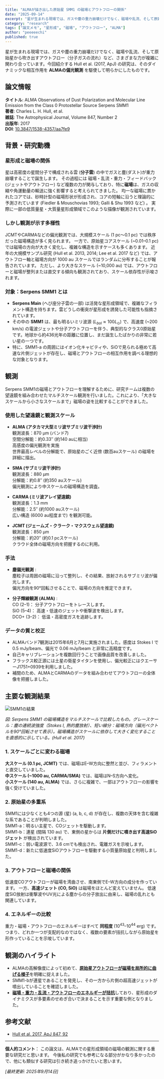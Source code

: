 ```yaml
---
title: "ALMAが描き出した原始星 SMM1 の磁場とアウトフローの関係"
date: "2025-09-14"
excerpt: "星が生まれる現場では、ガスや塵の重力崩壊だけでなく、磁場や乱流、そして原始星から吹き出すアウトフロー (分子ガスの流れ) など、さまざまな力が複雑に関わり合っています。今回紹介する Hull et al. (2017, ApJ) の研究は、そのダイナミックな相互作用を ALMAの偏光観測 を駆使して明らかにしたものです。"
category: "research"
tags: ["論文メモ", "星形成", "磁場", "アウトフロー", "ALMA"]
author: "peeeeechi"
published: true
---
```


星が生まれる現場では、ガスや塵の重力崩壊だけでなく、磁場や乱流、そして原始星から吹き出すアウトフロー（分子ガスの流れ）など、さまざまな力が複雑に関わり合っています。今回紹介する Hull et al. (2017, ApJ) の研究は、そのダイナミックな相互作用を **ALMAの偏光観測** を駆使して明らかにしたものです。

## 論文情報

**タイトル**: ALMA Observations of Dust Polarization and Molecular Line Emission from the Class 0 Protostellar Source Serpens SMM1  
**著者**: Charles L. H. Hull, et al.  
**雑誌**: The Astrophysical Journal, Volume 847, Number 2  
**出版年**: 2017  
**DOI**: [10.3847/1538-4357/aa7fe9](https://doi.org/10.3847/1538-4357/aa7fe9)

## 背景・研究動機

### 星形成と磁場の関係
星は高密度の星間分子で構成される雲 (**分子雲**) の中でガスと塵(ダスト)が重力崩壊することで誕生します。
その過程には 磁場・乱流・重力・フィードバック (ジェットやアウトフロー) など複数の力が関与しており、特に**磁場**は、ガスの収縮や角運動量の輸送に強く影響すると考えられてきました。
均一な磁場に貫かれたコアでは、砂時計型の磁場形状が形成され、コアの短軸に沿うと理論的に予測されています (Fiedler & Mouschovias 1993; Galli & Shu 1993 など) 。
実際に一部の低質量星・大質量星形成領域でこのような描像が観測されています。

### しかし観測が示す多様性
JCMTやCARMAなどの偏光観測では、大規模スケール (1 pc〜0.1 pc) では秩序だった磁場構造が多く見られます。
一方で、原始星コアスケール (~0.01–0.1 pc) では磁場の方向が大きく変化し、複雑な構造を示すケースも多くあります。
近年の大規模サンプル研究 (Hull et al. 2013, 2014; Lee et al. 2017 など) では、アウトフロー軸と磁場方向が 1000 au スケールではランダムに分布することが報告されています。
ただし、より大きなスケール (~10,000 au) では、アウトフローと磁場が整列または直交する傾向も観測されており、スケール依存性が示唆されます。

### 対象：Serpens SMM1 とは
- **Serpens Main** (へび座分子雲の一部) は活発な星形成領域で、複雑なフィラメント構造を持ちます。雲どうしの衝突が星形成を誘発した可能性も指摘されています。
- その中の **SMM1** は、最も明るいミリ波源 ($L_{bol} ≈ 100 L_\odot$) で、高速度 (~200 km/s) の電波ジェットや分子アウトフローを伴う、典型的なクラス0原始星です。地球から約436光年の距離に位置し、まだ誕生したばかりの非常に若い星の一つです。
- 特に、SMM1-a の周囲にはイオン化キャビティや、SiOで見られる極めて高速な片側ジェットが存在し、磁場とアウトフローの相互作用を調べる理想的な対象となります。

## 観測
Serpens SMM1の磁場とアウトフローを理解するために、研究チームは複数の望遠鏡を組み合わせたマルチスケール観測を行いました。これにより、「大きなスケールから小さなスケールまで」磁場の姿を比較することができました。

### 使用した望遠鏡と観測スケール
- **ALMA (アタカマ大型ミリ波サブミリ波干渉計)**   
観測波長：870 µm (バンド7)   
空間分解能：約0.33″ (約140 auに相当)   
高感度の偏光観測を実施  
世界最高レベルの分解能で、原始星のごく近傍 (数百auスケール) の磁場を詳細に描出。  

- **SMA (サブミリ波干渉計)**  
観測波長：880 µm  
分解能：約0.8″ (約350 auスケール)   
偏光観測により中スケールの磁場構造を調査。

- **CARMA (ミリ波アレイ望遠鏡)**   
観測波長：1.3 mm  
分解能：2.5″ (約1000 auスケール)   
広い構造 (6000 au程度まで) を観測可能。

- **JCMT (ジェームズ・クラーク・マクスウェル望遠鏡)**   
観測波長：850 µm  
分解能：約20″ (約0.1 pcスケール)   
クラウド全体の磁場方向を把握するのに利用。

### 手法
- **塵偏光観測** :  
塵粒子は周囲の磁場に沿って整列し、その結果、放射されるサブミリ波が偏光します。  
偏光方向を90°回転させることで、磁場の方向を推定できます。

- **分子輝線観測 (ALMA)** :  
CO (2–1)： 分子アウトフローをトレースします。  
SiO (5–4)： 高速・低速のジェットや衝撃波を検出します。  
DCO+ (3–2)： 低温・高密度ガスを追跡します。

### データの質と校正
- ALMAバンド7観測は2015年6月と7月に実施されました。感度は Stokes I で 0.5 mJy/beam、偏光で 0.06 mJy/beam と非常に高精度です。
- 自己キャリブレーションを複数回行うことで画像品質を改善しました。
- フラックス較正源には土星の衛星タイタンを使用し、偏光較正にはクエーサーJ1751+0939を利用しました。
- 補間のため、ALMAとCARMAのデータを組み合わせてアウトフローの全体像を把握しました。

## 主要な観測結果

![SMM1の結果](/images/blog/smm1-result.png)

*図: Serpens SMM1 の磁場構造をマルチスケールで比較したもの。グレースケール：塵の連続波強度（Stokes I, 熱的塵放射）、短い線分：磁場方向（偏光ベクトルを90°回転させて表示）。磁場構造がスケールに依存して大きく変化することを直感的に示している。(Hull et al. 2017)*

### 1. スケールごとに変わる磁場
**大スケール (0.1 pc, JCMT)** では、磁場はE–W方向に整然と並び、フィラメントと直交していました。  
**中スケール (~1000 au, CARMA/SMA)** では、磁場はN–S方向へ変化。  
**小スケール (140 au, ALMA)** では、さらに複雑で、一部はアウトフローの影響を強く受けていました。

### 2. 原始星の多重系
SMM1には少なくとも4つの源 (星) (a, b, c, d) が存在し、複数の天体を含む複雑な系であることが判明しました。  
SMM1-a：明るい主星で、COジェットを駆動します。  
SMM1-b：連星 (間隔 130 au) で、東側の星からは **片側だけに噴き出す高速SiOジェット** が検出されています。  
SMM1-c：弱い電波源で、3.6 cmでも検出され、電離ガスを示唆します。  
SMM1-d：新たに低速度SiOアウトフローを駆動する小質量原始星と判明しました。

### 3. アウトフローと磁場の関係
低速度COアウトフローが磁場を湾曲させ、南東側でE–W方向の成分を作っています。
一方、**高速ジェット (CO, SiO)** は磁場をほとんど変えていません。
低速度SiO放射は衝撃波やUV光による塵からの分子放出に由来し、磁場の乱れとも関連しています。

### 4. エネルギーの比較
重力・磁場・アウトフローのエネルギーはすべて **同程度** ($10^{43}–10^{44}$ erg) です。
つまり、どれか一つが支配的なのではなく、複数の要素が拮抗しながら原始星を形作っていることを示唆しています。

## 観測のハイライト
- ALMAの高解像度によって初めて、[**原始星アウトフローが磁場を局所的に曲げる様子**](https://star-t-rain.vercel.app/images/blog/smm1-result.png)を明確に捉えました。
- SMM1-bが連星であることを発見し、その一方から片側の超高速ジェットが噴出していることを確認しました。
- [**磁場・重力・乱流・アウトフローのエネルギーが拮抗**]()しており、星形成のダイナミクスが多要素のせめぎ合いで決まることを示す重要な例となりました。

## 参考文献
- [Hull et al. 2017, ApJ 847, 92](https://doi.org/10.3847/1538-4357/aa7fe9)

---

**個人的コメント**：
この論文は、ALMAでの星形成領域の磁場の観測に関する重要な研究だと思います。
今後私の研究でも参考になる部分がかなり多かったので、他にも類似する研究は引き続き追っかけたいと思います。

*[最終更新: 2025年9月14日]*
